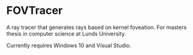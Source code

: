 # FOVTracer
A ray tracer that generates rays based on kernel foveation. For masters thesis in computer science at Lunds University.


Currently requires Windows 10 and Visual Studio.
